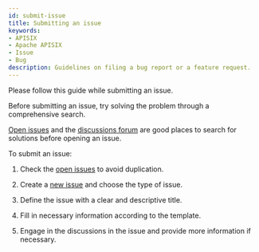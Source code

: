 ```yaml
---
id: submit-issue
title: Submitting an issue
keywords:
- APISIX
- Apache APISIX
- Issue
- Bug
description: Guidelines on filing a bug report or a feature request.
---
```


Please follow this guide while submitting an issue.

Before submitting an issue, try solving the problem through a comprehensive search.

[Open issues](https://github.com/apache/apisix/issues) and the [discussions forum](https://github.com/apache/apisix/discussions) are good places to search for solutions before opening an issue.

To submit an issue:

1. Check the [open issues](https://github.com/apache/apisix/issues) to avoid duplication.

2. Create a [new issue](https://github.com/apache/apisix/issues/new/choose) and choose the type of issue.

3. Define the issue with a clear and descriptive title.

4. Fill in necessary information according to the template.

5. Engage in the discussions in the issue and provide more information if necessary.